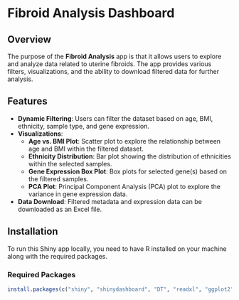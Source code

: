# Fibroid Analysis Dashboard

## Overview

The purpose of the **Fibroid Analysis** app is that it allows users to explore and analyze data related to uterine fibroids. The app provides various filters, visualizations, and the ability to download filtered data for further analysis.

## Features

- **Dynamic Filtering**: Users can filter the dataset based on age, BMI, ethnicity, sample type, and gene expression.
- **Visualizations**:
  - **Age vs. BMI Plot**: Scatter plot to explore the relationship between age and BMI within the filtered dataset.
  - **Ethnicity Distribution**: Bar plot showing the distribution of ethnicities within the selected samples.
  - **Gene Expression Box Plot**: Box plots for selected gene(s) based on the filtered samples.
  - **PCA Plot**: Principal Component Analysis (PCA) plot to explore the variance in gene expression data.
- **Data Download**: Filtered metadata and expression data can be downloaded as an Excel file.

## Installation

To run this Shiny app locally, you need to have R installed on your machine along with the required packages.

### Required Packages

```r
install.packages(c("shiny", "shinydashboard", "DT", "readxl", "ggplot2", "plotly", "writexl", "reshape2"))
